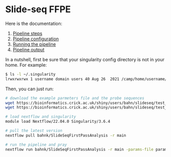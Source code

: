 
# Slide-seq FFPE


Here is the documentation:

 1. [Pipeline steps](doc/steps.md)
 2. [Pipeline configuration](doc/config.md)
 3. [Running the pipeline](doc/run.md)
 4. [Pipeline output](doc/output.md)

In a nutshell, first be sure that your singularity config directory is not in your home.
For example:

```bash
$ ls -l ~/.singularity
lrwxrwxrwx 1 username domain users 40 Aug 26  2021 /camp/home/username/.singularity -> /camp/stp/babs/working/username/.singularity
```

Then, you can just run:

```bash
# download the example parmeters file and the probe sequences
wget https://bioinformatics.crick.ac.uk/shiny/users/bahn/slideseq/test_data/params.yml
wget https://bioinformatics.crick.ac.uk/shiny/users/bahn/slideseq/test_data/params.csv

# load nextflow and singularity
module load Nextflow/22.04.0 Singularity/3.6.4

# pull the latest version
nextflow pull bahnk/SlideSeqFirstPassAnalysis -r main

# run the pipeline and pray
nextflow run bahnk/SlideSeqFirstPassAnalysis -r main -params-file params.yml
```

